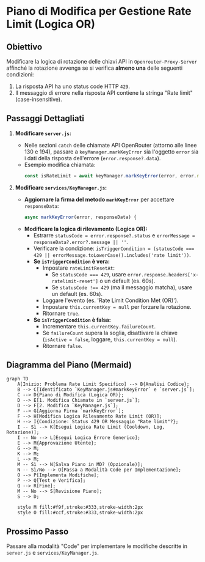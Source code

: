 # Piano di Modifica per Gestione Rate Limit (Logica OR)

## Obiettivo

Modificare la logica di rotazione delle chiavi API in `Openrouter-Proxy-Server` affinché la rotazione avvenga se si verifica **almeno una** delle seguenti condizioni:

1.  La risposta API ha uno status code HTTP `429`.
2.  Il messaggio di errore nella risposta API contiene la stringa "Rate limit" (case-insensitive).

## Passaggi Dettagliati

1.  **Modificare `server.js`:**
    *   Nelle sezioni `catch` delle chiamate API OpenRouter (attorno alle linee 130 e 194), passare a `keyManager.markKeyError` sia l'oggetto `error` sia i dati della risposta dell'errore (`error.response?.data`).
    *   Esempio modifica chiamata:
        ```javascript
        const isRateLimit = await keyManager.markKeyError(error, error.response?.data);
        ```

2.  **Modificare `services/KeyManager.js`:**
    *   **Aggiornare la firma del metodo `markKeyError`** per accettare `responseData`:
        ```javascript
        async markKeyError(error, responseData) {
        ```
    *   **Modificare la logica di rilevamento (Logica OR):**
        *   Estrarre `statusCode = error.response?.status` e `errorMessage = responseData?.error?.message || ''`.
        *   Verificare la condizione: `isTriggerCondition = (statusCode === 429 || errorMessage.toLowerCase().includes('rate limit'))`.
        *   **Se `isTriggerCondition` è vera:**
            *   Impostare `rateLimitResetAt`:
                *   Se `statusCode === 429`, usare `error.response.headers['x-ratelimit-reset']` o un default (es. 60s).
                *   Se `statusCode !== 429` (ma il messaggio matcha), usare un default (es. 60s).
            *   Loggare l'evento (es. 'Rate Limit Condition Met (OR)').
            *   Impostare `this.currentKey = null` per forzare la rotazione.
            *   Ritornare `true`.
        *   **Se `isTriggerCondition` è falsa:**
            *   Incrementare `this.currentKey.failureCount`.
            *   Se `failureCount` supera la soglia, disattivare la chiave (`isActive = false`, loggare, `this.currentKey = null`).
            *   Ritornare `false`.

## Diagramma del Piano (Mermaid)

```mermaid
graph TD
    A[Inizio: Problema Rate Limit Specifico] --> B{Analisi Codice};
    B --> C[Identificato `KeyManager.js#markKeyError` e `server.js`];
    C --> D{Piano di Modifica (Logica OR)};
    D --> E[1. Modifica Chiamate in `server.js`];
    D --> F[2. Modifica `KeyManager.js`];
    F --> G[Aggiorna Firma `markKeyError`];
    F --> H[Modifica Logica Rilevamento Rate Limit (OR)];
    H --> I{Condizione: Status 429 OR Messaggio "Rate limit"?};
    I -- Sì --> K[Esegui Logica Rate Limit (Cooldown, Log, Rotazione)];
    I -- No --> L[Esegui Logica Errore Generico];
    E --> M{Approvazione Utente};
    G --> M;
    K --> M;
    L --> M;
    M -- Sì --> N[Salva Piano in MD? (Opzionale)];
    N -- Sì/No --> O[Passa a Modalità Code per Implementazione];
    O --> P[Implementa Modifiche];
    P --> Q[Test e Verifica];
    Q --> R[Fine];
    M -- No --> S[Revisione Piano];
    S --> D;

    style M fill:#f9f,stroke:#333,stroke-width:2px
    style O fill:#ccf,stroke:#333,stroke-width:2px
```

## Prossimo Passo

Passare alla modalità "Code" per implementare le modifiche descritte in `server.js` e `services/KeyManager.js`.
